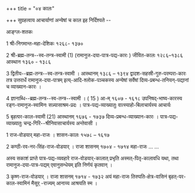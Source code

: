 +++
title = "०४ कालः"

+++
सुग्रहत्वाय आचार्याणां अन्येषां च काल इह निर्दिश्यते --
                    
आङ्ग्ल-शतकः

1 श्री-निगमान्त-महा-देशिकः  १२६८- १३७० 

2 श्री-ब्रह्म-तन्त्र--स्व-तन्त्र-स्वामी (1) 
(रामानुज-दया-पात्र-पद्य-कारः ) जीवित-कालः १२८६–१३८६ 
आस्थान १३६० - १३८६ 

3 द्वितीय--ब्रह्म-तन्त्र--स्व-तन्त्र-स्वामी । आस्थानम्  १३८६ – १३९४ 
द्वादश-सहस्री-गुरु-परम्परा-कारः तत्र उत्तरार्धे रामानुज-दया-पात्रम् इत्य्-आदि-श्लोक-पञ्चकस्य अन्येषां सर्वेषां दिव्य-प्रबन्ध-तनियन्-पद्यानां च व्याख्यान-कारः । 

4 ज्ञानाब्धि--ब्रह्म-तन्त्र--स्व-तन्त्र--स्वामी । ( 15 ) आ-म् १६०७ - १६१८ 
उपनिषद्-भाष्य-कारस्य रङ्ग-रामानुज-स्वामिनः सन्न्यासाश्रम-प्रदः । पात्र-पद्य-व्याख्यातुः वात्स्याहो-बिलाचार्यस्य आचार्यः 

5 बृहत्पर-काल-स्वामी (21) आस्थानम् १६७६ - १७३७ 
दिव्य-प्रबन्ध-व्याख्यान-कारः । पात्र-पद्य-व्याख्यातुः चन्द्र-गिरि--श्रीनिवासाचार्यस्य अन्तेवासी । 

1 राज-वोडयार् महा-राजः । शासन-कालः १५७८ – १६१७ 

2 कण्ठी-रव-नर-सिंह-राज-वोडयार् । राजा शासनम् १७०४ - १७१४ 
महा-राजः ... ...
 
अस्य सकाशं प्राप्ते पात्र-पद्य-व्यवहारे राज-वोडयार्-कालात् प्रभृति अस्मत्-पितृ-कालावधि यथा, तथा रामानुज-दया-पात्र-पद्यम् एवानुसन्धेयम् इति निर्णयं कृतवान् । 

3 कृष्ण-राज-वोडयार् । राजा शासनम् १७१४ - १७३२ 
अयं महा-राजः तिरुपति-क्षेत्र-वासिनं बृहत्-पर-काल-स्वामिनं मैसूर् -राज्यम् आनाय्य आश्रयति स्म । 